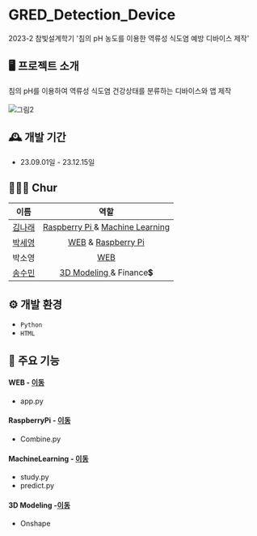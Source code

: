 # GRED_Detection_Device
2023-2 참빛설계학기
'침의 pH 농도를 이용한 역류성 식도염 예방 디바이스 제작'

## 🖥️ 프로젝트 소개
침의 pH를 이용하여 역류성 식도염 건강상태를 분류하는 디바이스와 앱 제작
 <br>
 <br> 
![그림2](https://github.com/wing0529/GRED_Detection_Device/assets/124423751/01011583-dd2d-4101-b58e-3b5bb52fedbc)


## 🕰️ 개발 기간
* 23.09.01일 - 23.12.15일


## 🧑‍🤝‍🧑 Chur

|이름|역할|
|:---:|:---:|
|[김나래](https://github.com/wing0529)|<a href="https://github.com/wing0529/GRED_Detection_Device/tree/Chur/RaspberryPi"> Raspberry Pi </a> & <a href="https://github.com/wing0529/GRED_Detection_Device/tree/Chur/MachineLearning">Machine Learning</a>|
|[박세영](https://github.com/Qazxm)|<a href="https://github.com/wing0529/GRED_Detection_Device/tree/Chur/WEB">WEB</a> & <a href="https://github.com/wing0529/GRED_Detection_Device/tree/Chur/RaspberryPi">Raspberry Pi</a>|
|박소영|<a href="https://github.com/wing0529/GRED_Detection_Device/tree/Chur/WEB">WEB</a>|
|[송수민](https://github.com/songtogether)|<a href="https://github.com/wing0529/GRED_Detection_Device/tree/Chur/3DModeling">3D Modeling </a> & Finance💲|


## ⚙️ 개발 환경
- `Python`
- `HTML`


## 📌 주요 기능
#### WEB - <a href="https://github.com/wing0529/GRED_Detection_Device/tree/Chur/WEB">이동</a>
- app.py
#### RaspberryPi - <a href="https://github.com/wing0529/GRED_Detection_Device/tree/Chur/RaspberryPi">이동</a>
- Combine.py
#### MachineLearning - <a href="https://github.com/wing0529/GRED_Detection_Device/tree/Chur/MachineLearning">이동</a>
- study.py
- predict.py
#### 3D Modeling -<a href="https://github.com/wing0529/GRED_Detection_Device/tree/Chur/3DModeling">이동</a>
- Onshape


